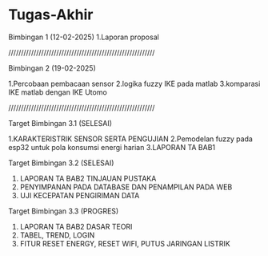 # Tugas-Akhir

Bimbingan 1                                  (12-02-2025)
1.Laporan proposal

//////////////////////////////////////////////////////////

Bimbingan 2                                  (19-02-2025)

1.Percobaan pembacaan sensor
2.logika fuzzy IKE pada matlab
3.komparasi IKE matlab dengan IKE Utomo

//////////////////////////////////////////////////////////

Target Bimbingan 3.1                          (SELESAI)

1.KARAKTERISTRIK SENSOR SERTA PENGUJIAN
2.Pemodelan fuzzy pada esp32 untuk pola konsumsi energi harian
3.LAPORAN TA BAB1

Target Bimbingan 3.2                           (SELESAI)

1. LAPORAN TA BAB2 TINJAUAN PUSTAKA
2. PENYIMPANAN PADA DATABASE DAN PENAMPILAN PADA WEB
3. UJI KECEPATAN PENGIRIMAN DATA

Target Bimbingan 3.3                           (PROGRES)

1. LAPORAN TA BAB2 DASAR TEORI
2. TABEL, TREND, LOGIN
3. FITUR RESET ENERGY, RESET WIFI, PUTUS JARINGAN LISTRIK


